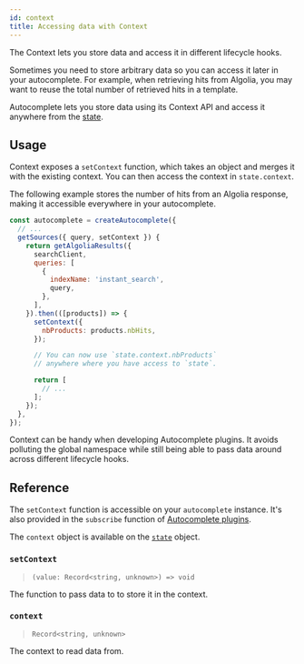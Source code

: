 ```yaml
---
id: context
title: Accessing data with Context
---
```


The Context lets you store data and access it in different lifecycle hooks.

Sometimes you need to store arbitrary data so you can access it later in your autocomplete. For example, when retrieving hits from Algolia, you may want to reuse the total number of retrieved hits in a template.

Autocomplete lets you store data using its Context API and access it anywhere from the [state](/docs/state).

## Usage

Context exposes a `setContext` function, which takes an object and merges it with the existing context. You can then access the context in `state.context`.

The following example stores the number of hits from an Algolia response, making it accessible everywhere in your autocomplete.

```js
const autocomplete = createAutocomplete({
  // ...
  getSources({ query, setContext }) {
    return getAlgoliaResults({
      searchClient,
      queries: [
        {
          indexName: 'instant_search',
          query,
        },
      ],
    }).then(([products]) => {
      setContext({
        nbProducts: products.nbHits,
      });

      // You can now use `state.context.nbProducts`
      // anywhere where you have access to `state`.

      return [
        // ...
      ];
    });
  },
});
```

Context can be handy when developing Autocomplete plugins. It avoids polluting the global namespace while still being able to pass data around across different lifecycle hooks.

## Reference

The `setContext` function is accessible on your `autocomplete` instance. It's also provided in the `subscribe` function of [Autocomplete plugins](/docs/plugins).

The `context` object is available on the [`state`](/docs/state) object.

### `setContext`

> `(value: Record<string, unknown>) => void`

The function to pass data to to store it in the context.

### `context`

> `Record<string, unknown>`

The context to read data from.
